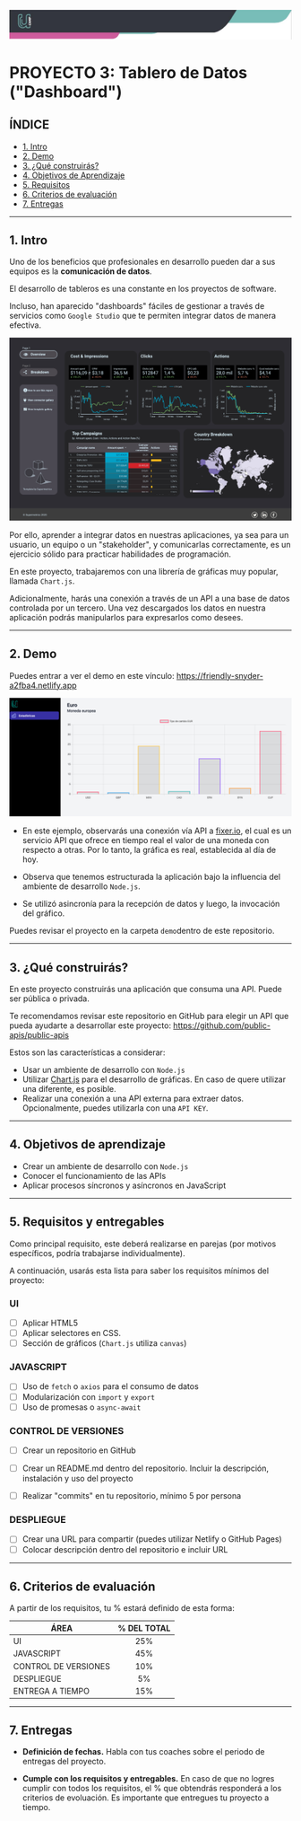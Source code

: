 ![Banner](./imagenes/banner.png)

# PROYECTO 3: Tablero de Datos ("Dashboard")

## **ÍNDICE**

* [1. Intro](#1-intro)
* [2. Demo](#2-demo)
* [3. ¿Qué construirás?](#3-qu%C3%A9-construir%C3%A1s)
* [4. Objetivos de Aprendizaje](#4-objetivos-de-aprendizaje)
* [5. Requisitos](#5-requisitos-y-entregables)
* [6. Criterios de evaluación](#6-criterios-de-evaluaci%C3%B3n)
* [7. Entregas](#7-entregas)

****

## 1. Intro

Uno de los beneficios que profesionales en desarrollo pueden dar a sus equipos es la **comunicación de datos**.

El desarrollo de tableros es una constante en los proyectos de software. 

Incluso, han aparecido "dashboards" fáciles de gestionar a través de servicios como `Google Studio` que te permiten integrar datos de manera efectiva.

![](./imagenes/ex0.png)

Por ello, aprender a integrar datos en nuestras aplicaciones, ya sea para un usuario, un equipo o un "stakeholder", y comunicarlas correctamente, es un ejercicio sólido para practicar habilidades de programación.

En este proyecto, trabajaremos con una librería de gráficas muy popular, llamada `Chart.js`. 

Adicionalmente, harás una conexión a través de un API a una base de datos controlada por un tercero. Una vez descargados los datos en nuestra aplicación podrás manipularlos para expresarlos como desees.


****

## 2. Demo

Puedes entrar a ver el demo en este vínculo: https://friendly-snyder-a2fba4.netlify.app


![](./imagenes/ex1.png)


- En este ejemplo, observarás una conexión vía API a [fixer.io](https://fixer.io), el cual es un servicio API que ofrece en tiempo real el valor de una moneda con respecto a otras. Por lo tanto, la gráfica es real, establecida al día de hoy.

- Observa que tenemos estructurada la aplicación bajo la influencia del ambiente de desarrollo `Node.js`.

- Se utilizó asincronía para la recepción de datos y luego, la invocación del gráfico.

Puedes revisar el proyecto en la carpeta `demo`dentro de este repositorio.

****

## 3. ¿Qué construirás?

En este proyecto construirás una aplicación que consuma una API. Puede ser pública o privada.

Te recomendamos revisar este repositorio en GitHub para elegir un API que pueda ayudarte a desarrollar este proyecto: https://github.com/public-apis/public-apis

Estos son las características a considerar:

- Usar un ambiente de desarrollo con `Node.js`
- Utilizar [Chart.js](https://www.chartjs.org/) para el desarrollo de gráficas. En caso de quere utilizar una diferente, es posible.
- Realizar una conexión a una API externa para extraer datos. Opcionalmente, puedes utilizarla con una `API KEY`.


****

## 4. Objetivos de aprendizaje

- Crear un ambiente de desarrollo con `Node.js`
- Conocer el funcionamiento de las APIs
- Aplicar procesos síncronos y asíncronos en JavaScript

****

## 5. Requisitos y entregables

Como principal requisito, este deberá realizarse en parejas (por motivos específicos, podría trabajarse individualmente).

A continuación, usarás esta lista para saber los requisitos mínimos del proyecto:

### UI
- [ ] Aplicar HTML5
- [ ] Aplicar selectores en CSS.
- [ ] Sección de gráficos (`Chart.js` utiliza `canvas`)

### JAVASCRIPT

- [ ] Uso de `fetch` o `axios` para el consumo de datos
- [ ] Modularización con `import` y `export`
- [ ] Uso de promesas o `async-await`

### CONTROL DE VERSIONES
- [ ] Crear un repositorio en GitHub
- [ ] Crear un README.md dentro del repositorio. Incluir la descripción, instalación y uso del proyecto
- [ ] Realizar "commits" en tu repositorio, mínimo 5 por persona


### DESPLIEGUE
- [ ] Crear una URL para compartir (puedes utilizar Netlify o GitHub Pages)
- [ ] Colocar descripción dentro del repositorio e incluir URL

****

## 6. Criterios de evaluación

A partir de los requisitos, tu % estará definido de esta forma:

| ÁREA       | % DEL TOTAL |
| ------------- |:-------------:|
| UI      | 25%     |
| JAVASCRIPT      | 45%     |
| CONTROL DE VERSIONES | 10%      |
| DESPLIEGUE | 5%      |
| ENTREGA A TIEMPO | 15%      |

****

## 7. Entregas

- **Definición de fechas.** Habla con tus coaches sobre el periodo de entregas del proyecto.

- **Cumple con los requisitos y entregables.** En caso de que no logres cumplir con todos los requisitos, el % que obtendrás responderá a los criterios de evoluación. Es importante que entregues tu proyecto a tiempo. 






